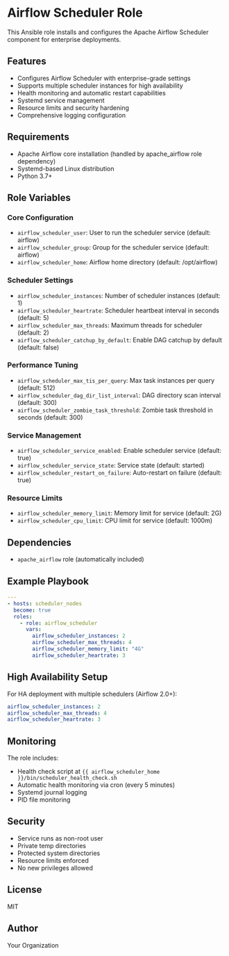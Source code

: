 # Airflow Scheduler Role

This Ansible role installs and configures the Apache Airflow Scheduler component for enterprise deployments.

## Features

- Configures Airflow Scheduler with enterprise-grade settings
- Supports multiple scheduler instances for high availability
- Health monitoring and automatic restart capabilities
- Systemd service management
- Resource limits and security hardening
- Comprehensive logging configuration

## Requirements

- Apache Airflow core installation (handled by apache_airflow role dependency)
- Systemd-based Linux distribution
- Python 3.7+

## Role Variables

### Core Configuration
- `airflow_scheduler_user`: User to run the scheduler service (default: airflow)
- `airflow_scheduler_group`: Group for the scheduler service (default: airflow)
- `airflow_scheduler_home`: Airflow home directory (default: /opt/airflow)

### Scheduler Settings
- `airflow_scheduler_instances`: Number of scheduler instances (default: 1)
- `airflow_scheduler_heartrate`: Scheduler heartbeat interval in seconds (default: 5)
- `airflow_scheduler_max_threads`: Maximum threads for scheduler (default: 2)
- `airflow_scheduler_catchup_by_default`: Enable DAG catchup by default (default: false)

### Performance Tuning
- `airflow_scheduler_max_tis_per_query`: Max task instances per query (default: 512)
- `airflow_scheduler_dag_dir_list_interval`: DAG directory scan interval (default: 300)
- `airflow_scheduler_zombie_task_threshold`: Zombie task threshold in seconds (default: 300)

### Service Management
- `airflow_scheduler_service_enabled`: Enable scheduler service (default: true)
- `airflow_scheduler_service_state`: Service state (default: started)
- `airflow_scheduler_restart_on_failure`: Auto-restart on failure (default: true)

### Resource Limits
- `airflow_scheduler_memory_limit`: Memory limit for service (default: 2G)
- `airflow_scheduler_cpu_limit`: CPU limit for service (default: 1000m)

## Dependencies

- `apache_airflow` role (automatically included)

## Example Playbook

```yaml
---
- hosts: scheduler_nodes
  become: true
  roles:
    - role: airflow_scheduler
      vars:
        airflow_scheduler_instances: 2
        airflow_scheduler_max_threads: 4
        airflow_scheduler_memory_limit: "4G"
        airflow_scheduler_heartrate: 3
```

## High Availability Setup

For HA deployment with multiple schedulers (Airflow 2.0+):

```yaml
airflow_scheduler_instances: 2
airflow_scheduler_max_threads: 4
airflow_scheduler_heartrate: 3
```

## Monitoring

The role includes:
- Health check script at `{{ airflow_scheduler_home }}/bin/scheduler_health_check.sh`
- Automatic health monitoring via cron (every 5 minutes)
- Systemd journal logging
- PID file monitoring

## Security

- Service runs as non-root user
- Private temp directories
- Protected system directories
- Resource limits enforced
- No new privileges allowed

## License

MIT

## Author

Your Organization
